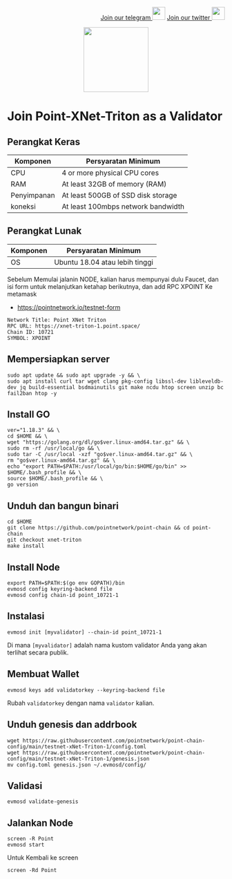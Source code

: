 <p style="font-size:14px" align="right">
<a href="https://t.me/BeritaCryptoo" target="_blank">Join our telegram <img src="https://user-images.githubusercontent.com/50621007/183283867-56b4d69f-bc6e-4939-b00a-72aa019d1aea.png" width="30"/></a>
<a href="https://twitter.com/BeritaCryptoo" target="_blank">Join our twitter <img src="https://user-images.githubusercontent.com/108946833/184274157-08210464-fa03-493d-b01c-2420c67a524f.jpg" width="30"/></a>
</p>
 
<p align="center">
  <img height="150" height="auto" src="https://user-images.githubusercontent.com/108946833/185566136-53e35398-2c9c-4eb3-99af-b93d150ab885.jpg">
</p>


# Join Point-XNet-Triton as a Validator
## Perangkat Keras

|  Komponen |  Persyaratan Minimum |
| ------------ | ------------ |
| CPU  | 4 or more physical CPU cores  |
| RAM | At least 32GB of memory (RAM) |
| Penyimpanan  | At least 500GB of SSD disk storage |
| koneksi | At least 100mbps network bandwidth |

## Perangkat Lunak

|Komponen | Persyaratan Minimum |
| ------------ | ------------ |
| OS | Ubuntu 18.04 atau lebih tinggi | 

 Sebelum Memulai jalanin NODE, kalian harus mempunyai dulu Faucet, dan isi form untuk melanjutkan ketahap berikutnya, dan add RPC XPOINT Ke metamask
- https://pointnetwork.io/testnet-form
```console 
Network Title: Point XNet Triton
RPC URL: https://xnet-triton-1.point.space/
Chain ID: 10721
SYMBOL: XPOINT
```

## Mempersiapkan server
```console 
sudo apt update && sudo apt upgrade -y && \
sudo apt install curl tar wget clang pkg-config libssl-dev libleveldb-dev jq build-essential bsdmainutils git make ncdu htop screen unzip bc fail2ban htop -y
```
## Install GO
```console 
ver="1.18.3" && \
cd $HOME && \
wget "https://golang.org/dl/go$ver.linux-amd64.tar.gz" && \
sudo rm -rf /usr/local/go && \
sudo tar -C /usr/local -xzf "go$ver.linux-amd64.tar.gz" && \
rm "go$ver.linux-amd64.tar.gz" && \
echo "export PATH=$PATH:/usr/local/go/bin:$HOME/go/bin" >> $HOME/.bash_profile && \
source $HOME/.bash_profile && \
go version
```
## Unduh dan bangun binari
```console
cd $HOME
git clone https://github.com/pointnetwork/point-chain && cd point-chain
git checkout xnet-triton
make install
```
## Install Node
```console
export PATH=$PATH:$(go env GOPATH)/bin
evmosd config keyring-backend file
evmosd config chain-id point_10721-1
```
## Instalasi
```console
evmosd init [myvalidator] --chain-id point_10721-1
```
Di mana `[myvalidator]` adalah nama kustom validator Anda yang akan terlihat secara publik.
## Membuat Wallet 
```console
evmosd keys add validatorkey --keyring-backend file
```
Rubah `validatorkey` dengan nama `validator` kalian.

## Unduh genesis dan addrbook
```console
wget https://raw.githubusercontent.com/pointnetwork/point-chain-config/main/testnet-xNet-Triton-1/config.toml
wget https://raw.githubusercontent.com/pointnetwork/point-chain-config/main/testnet-xNet-Triton-1/genesis.json
mv config.toml genesis.json ~/.evmosd/config/
```
## Validasi
```console
evmosd validate-genesis
```
## Jalankan Node
```console
screen -R Point
evmosd start
```
Untuk Kembali ke screen 
```console
screen -Rd Point
```
